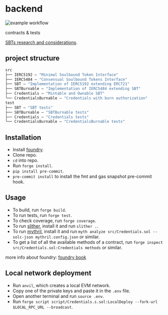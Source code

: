 # backend

![example workflow](https://github.com/cubiclearn/backend/actions/workflows/test.yml/badge.svg)

contracts &amp; tests

[SBTs research and considerations](https://hackmd.io/@donnoh-eth/SBTs).

## project structure

```ml
src
├── IERC5192 — "Minimal Soulbound Token Interface"
├── IERC5484 — "Consensual Soulbound Tokens Interface"
├── SBT — "Implementation of IERC5192 extending ERC721"
├── SBTBurnable — "Implementation of IERC5484 extending SBT"
├── Credentials — "Mintable and Ownable SBT"
└── CredentialsBurnable — "Credentials with burn authorization"
test
├── SBT — "SBT tests"
├── SBTBurnable — "SBTBurnable tests"
├── Credentials — "Credentials tests"
└── CredentialsBurnable — "CredentialsBurnable tests"
```

## Installation

- Install [foundry](https://github.com/foundry-rs/foundry).
- Clone repo.
- `cd` into repo.
- Run `forge install`.
- `pip install pre-commit`.
- `pre-commit install` to install the fmt and gas snapshot pre-commit hook.

## Usage

- To build, run `forge build`.
- To run tests, run `forge test`.
- To check coverage, run `forge coverage`.
- To run [slither](https://github.com/crytic/slither), install it and run `slither .`.
- To run [mythril](https://github.com/ConsenSys/mythril), install it and run `myth analyze src/Credentials.sol --solc-json mythril.config.json` or similar.
- To get a list of all the available methods of a contract, run `forge inspect src/Credentials.sol:Credentials methods` or similar.

more info about foundry: [foundry book](https://book.getfoundry.sh/)

## Local network deployment

- Run `anvil`, which creates a local EVM network.
- Copy one of the private keys and paste it in the `.env` file.
- Open another terminal and run `source .env`.
- Run `forge script script/Credentials.s.sol:LocalDeploy --fork-url $LOCAL_RPC_URL --broadcast`.
